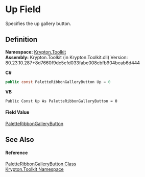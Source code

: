 # Up Field


Specifies the up gallery button.



## Definition
**Namespace:** <a href="79d2eac2-21f4-54ff-7552-b20c33c30600.md">Krypton.Toolkit</a>  
**Assembly:** Krypton.Toolkit (in Krypton.Toolkit.dll) Version: 80.23.10.287+8d7660f9dc5efd033fabe008ebfb904beab6d444

**C#**
``` C#
public const PaletteRibbonGalleryButton Up = 0
```
**VB**
``` VB
Public Const Up As PaletteRibbonGalleryButton = 0
```



#### Field Value
<a href="102f93d5-5bec-7af8-ce9e-e1ea41101d1a.md">PaletteRibbonGalleryButton</a>

## See Also


#### Reference
<a href="102f93d5-5bec-7af8-ce9e-e1ea41101d1a.md">PaletteRibbonGalleryButton Class</a>  
<a href="79d2eac2-21f4-54ff-7552-b20c33c30600.md">Krypton.Toolkit Namespace</a>  
